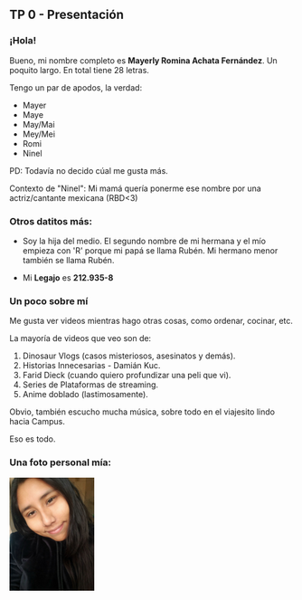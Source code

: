 ## TP 0 - Presentación
### ¡Hola!
Bueno, mi nombre completo es **Mayerly Romina Achata Fernández**. Un poquito largo. En total tiene 28 letras.

Tengo un par de apodos, la verdad:
- Mayer
- Maye
- May/Mai
- Mey/Mei
- Romi
- Ninel

PD: Todavía no decido cúal me gusta más.

Contexto de "Ninel": Mi mamá quería ponerme ese nombre por una actriz/cantante mexicana (RBD<3)

### Otros datitos más:
- Soy la hija del medio. El segundo nombre de mi hermana y el mío empieza con 'R' porque mi papá se llama Rubén. Mi hermano menor también se llama Rubén.

- Mi **Legajo** es **212.935-8**

### Un poco sobre mí

Me gusta ver videos mientras hago otras cosas, como ordenar, cocinar, etc.

La mayoría de videos que veo son de:
1. Dinosaur Vlogs (casos misteriosos, asesinatos y demás).
2. Historias Innecesarias - Damián Kuc.
3. Farid Dieck (cuando quiero profundizar una peli que vi).
4. Series de Plataformas de streaming.
5. Anime doblado (lastimosamente).

Obvio, también escucho mucha música, sobre todo en el viajesito lindo hacia Campus.

Eso es todo.

### Una foto personal mía:

<img src="5143376195302305402.jpg" width="150"> 
